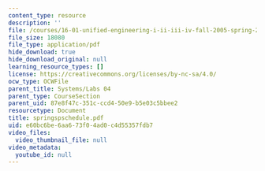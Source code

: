 ```yaml
---
content_type: resource
description: ''
file: /courses/16-01-unified-engineering-i-ii-iii-iv-fall-2005-spring-2006/e60bc6be6aa673f04ad0c4d55357fdb7_springspschedule.pdf
file_size: 18080
file_type: application/pdf
hide_download: true
hide_download_original: null
learning_resource_types: []
license: https://creativecommons.org/licenses/by-nc-sa/4.0/
ocw_type: OCWFile
parent_title: Systems/Labs 04
parent_type: CourseSection
parent_uid: 87e8f47c-351c-ccd4-50e9-b5e03c5bbee2
resourcetype: Document
title: springspschedule.pdf
uid: e60bc6be-6aa6-73f0-4ad0-c4d55357fdb7
video_files:
  video_thumbnail_file: null
video_metadata:
  youtube_id: null
---
```

